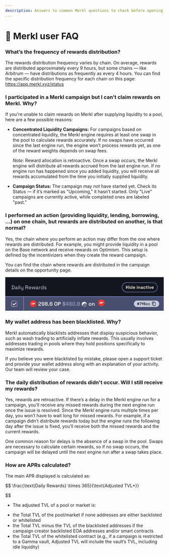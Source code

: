 ```yaml
---
description: Answers to common Merkl questions to check before opening a support ticket.
---
```


# 📝 Merkl user FAQ

### What’s the frequency of rewards distribution?

The rewards distribution frequency varies by chain. On average, rewards are distributed approximately every 9 hours, but some chains — like Arbitrum — have distributions as frequently as every 4 hours. You can find the specific distribution frequency for each chain on this page: https://app.merkl.xyz/status

### I participated in a Merkl campaign but I can’t claim rewards on Merkl. Why?

If you're unable to claim rewards on Merkl after supplying liquidity to a pool, here are a few possible reasons:

- **Concentrated Liquidity Campaigns:** For campaigns based on concentrated liquidity, the Merkl engine requires at least one swap in the pool to calculate rewards accurately. If no swaps have occurred since the last engine run, the engine won’t process rewards yet, as one of the reward weights depends on swap fees.
    
    *Note:* Reward allocation is retroactive. Once a swap occurs, the Merkl engine will distribute all rewards accrued from the last engine run. If no engine run has happened since you added liquidity, you will receive all rewards accumulated from the time you initially supplied liquidity.
    
- **Campaign Status:** The campaign may not have started yet. Check its Status — if it’s marked as "Upcoming," it hasn’t started. Only "Live" campaigns are currently active, while completed ones are labeled "past."

### I performed an action (providing liquidity, lending, borrowing, …) on one chain, but rewards are distributed on another, is that normal?

Yes, the chain where you perform an action may differ from the one where rewards are distributed. For example, you might provide liquidity in a pool on the Base network and receive rewards on Optimism. This setup is defined by the incentivizers when they create the reward campaign.

You can find the chain where rewards are distributed in the campaign details on the opportunity page.

![Screenshot-FAQ.png](../.gitbook/assets/screenshot-FAQ.png)

### My wallet address has been blacklisted. Why?

Merkl automatically blacklists addresses that display suspicious behavior, such as wash trading to artificially inflate rewards. This usually involves addresses trading in pools where they hold positions specifically to maximize rewards.

If you believe you were blacklisted by mistake, please open a support ticket and provide your wallet address along with an explanation of your activity. Our team will review your case.

### The daily distribution of rewards didn't occur. Will I still receive my rewards?

Yes, rewards are retroactive. If there’s a delay in the Merkl engine run for a campaign, you’ll receive any missed rewards during the next engine run once the issue is resolved. Since the Merkl engine runs multiple times per day, you won’t have to wait long for missed rewards. For example, if a campaign didn’t distribute rewards today but the engine runs the following day after the issue is fixed, you’ll receive both the missed rewards and the current rewards.

One common reason for delays is the absence of a swap in the pool. Swaps are necessary to calculate certain rewards, so if no swap occurs, the campaign will be delayed until the next engine run after a swap takes place.

### How are APRs calculated?

The main APR displayed is calculated as:

$$
\frac{\text{Daily Rewards} \times 365}{\text{Adjusted TVL*}}

$$

* The adjusted TVL of a pool or market is:

- the Total TVL of the pool/market if none addresses are either backlisted or whitelisted
- the Total TVL minus the TVL of the blacklisted addresses if the campaign creator backlisted EOA addresses and/or smart contracts
- the Total TVL of the whitelisted contract (e.g., if a campaign is restricted to a Gamma vault, Adjusted TVL will include the vault’s TVL, including idle liquidity)